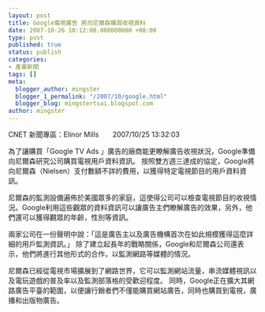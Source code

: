 ```yaml
---
layout: post
title: Google電視廣告 將向尼爾森購買收視資料
date: 2007-10-26 10:12:00.000000000 +08:00
type: post
published: true
status: publish
categories:
- 產業新聞
tags: []
meta:
  blogger_author: mingster
  blogger_1_permalink: "/2007/10/google.html"
  blogger_blog: mingstertsai.blogspot.com
author: mingster
---
```

<p>CNET 新聞專區：Elinor Mills　　2007/10/25 13:32:03</p>
<p>為了讓購買「Google TV Ads 」廣告的廠商能更瞭解廣告收視狀況，Google準備向尼爾森研究公司購買電視用戶資料資訊。 按照雙方週三達成的協定，Google將向尼爾森（Nielsen）支付數額不詳的費用，以獲得特定電視節目的用戶資料資訊。</p>
<p>尼爾森的監測設備遍佈於美國眾多的家庭，這使得公司可以檢查電視節目的收視情況。Google利用這些觀眾的資料資訊可以讓廣告主們瞭解廣告的效果，另外，他們還可以獲得觀眾的年齡，性別等資訊。</p>
<p>兩家公司在一份聲明中說：「這是廣告主以及廣告機構首次在如此規模獲得這麼詳細的用戶監測資訊。」 除了建立起長年的戰略關係，Google和尼爾森公司還表示，他們將進行其他形式的合作，以監測網路等媒體的情況。</p>
<p>尼爾森已經從電視市場擴展到了網路世界，它可以監測網站流量，串流媒體視訊以及電玩遊戲的普及率以及監測部落格的受歡迎程度。 同時，Google正在擴大其網路廣告平臺的範圍，以便讓行銷者們不僅能購買網站廣告，同時也購買到電視，廣播和出版物廣告。</p>
